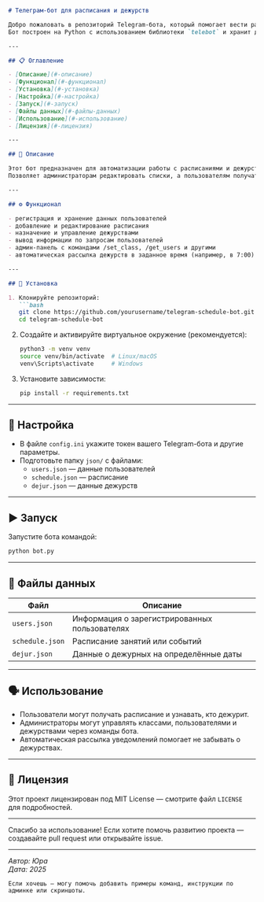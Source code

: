 ```markdown
# Телеграм-бот для расписания и дежурств

Добро пожаловать в репозиторий Telegram-бота, который помогает вести расписание, списки пользователей и дежурства.  
Бот построен на Python с использованием библиотеки `telebot` и хранит данные в JSON-файлах.

---

## 📋 Оглавление

- [Описание](#-описание)  
- [Функционал](#-функционал)  
- [Установка](#-установка)  
- [Настройка](#-настройка)  
- [Запуск](#-запуск)  
- [Файлы данных](#-файлы-данных)  
- [Использование](#-использование)  
- [Лицензия](#-лицензия)  

---

## 📝 Описание

Этот бот предназначен для автоматизации работы с расписаниями и дежурствами в группе пользователей.  
Позволяет администраторам редактировать списки, а пользователям получать актуальную информацию.

---

## ⚙️ Функционал

- регистрация и хранение данных пользователей  
- добавление и редактирование расписания  
- назначение и управление дежурствами  
- вывод информации по запросам пользователей  
- админ-панель с командами /set_class, /get_users и другими  
- автоматическая рассылка дежурств в заданное время (например, в 7:00)  

---

## 🚀 Установка

1. Клонируйте репозиторий:  
   ```bash
   git clone https://github.com/yourusername/telegram-schedule-bot.git
   cd telegram-schedule-bot
   ```

2. Создайте и активируйте виртуальное окружение (рекомендуется):  
   ```bash
   python3 -m venv venv
   source venv/bin/activate  # Linux/macOS
   venv\Scripts\activate     # Windows
   ```

3. Установите зависимости:  
   ```bash
   pip install -r requirements.txt
   ```

---

## 🔧 Настройка

- В файле `config.ini` укажите токен вашего Telegram-бота и другие параметры.  
- Подготовьте папку `json/` с файлами:  
  - `users.json` — данные пользователей  
  - `schedule.json` — расписание  
  - `dejur.json` — данные дежурств  

---

## ▶️ Запуск

Запустите бота командой:  
```bash
python bot.py
```

---

## 📂 Файлы данных

| Файл            | Описание                            |
|-----------------|-----------------------------------|
| `users.json`    | Информация о зарегистрированных пользователях |
| `schedule.json` | Расписание занятий или событий    |
| `dejur.json`    | Данные о дежурных на определённые даты |

---

## 🗣 Использование

- Пользователи могут получать расписание и узнавать, кто дежурит.  
- Администраторы могут управлять классами, пользователями и дежурствами через команды бота.  
- Автоматическая рассылка уведомлений помогает не забывать о дежурствах.  

---

## 📄 Лицензия

Этот проект лицензирован под MIT License — смотрите файл `LICENSE` для подробностей.

---

Спасибо за использование! Если хотите помочь развитию проекта — создавайте pull request или открывайте issue.

---

*Автор: Юра*  
*Дата: 2025*  
```
Если хочешь — могу помочь добавить примеры команд, инструкции по админке или скриншоты.
